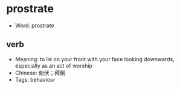 # prostrate

- Word: prostrate

## verb

- Meaning: to lie on your front with your face looking downwards, especially as an act of worship
- Chinese: 俯伏；拜倒
- Tags: behaviour

